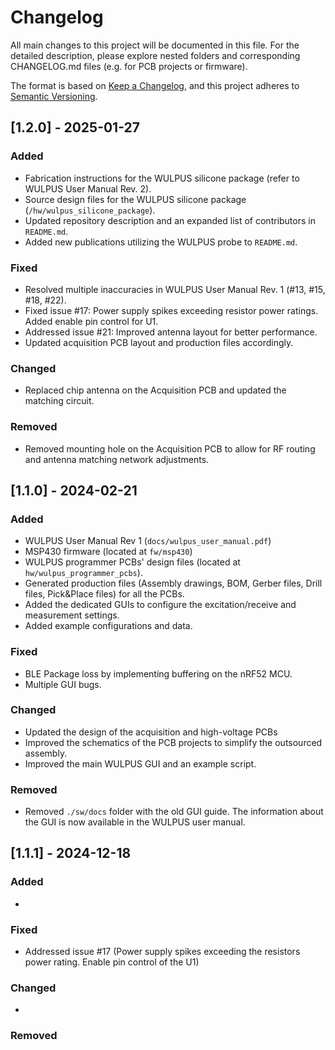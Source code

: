 # Changelog

All main changes to this project will be documented in this file.
For the detailed description, please explore nested folders and corresponding CHANGELOG.md files (e.g. for PCB projects or firmware). 

The format is based on [Keep a Changelog](https://keepachangelog.com/en/1.0.0/),
and this project adheres to [Semantic Versioning](https://semver.org/spec/v2.0.0.html).

## [1.2.0] - 2025-01-27

### Added

- Fabrication instructions for the WULPUS silicone package (refer to WULPUS User Manual Rev. 2).  
- Source design files for the WULPUS silicone package (`/hw/wulpus_silicone_package`).  
- Updated repository description and an expanded list of contributors in `README.md`.  
- Added new publications utilizing the WULPUS probe to `README.md`.

### Fixed

- Resolved multiple inaccuracies in WULPUS User Manual Rev. 1 (#13, #15, #18, #22).  
- Fixed issue #17: Power supply spikes exceeding resistor power ratings. Added enable pin control for U1.  
- Addressed issue #21: Improved antenna layout for better performance.  
- Updated acquisition PCB layout and production files accordingly.

### Changed

- Replaced chip antenna on the Acquisition PCB and updated the matching circuit.

### Removed
- Removed mounting hole on the Acquisition PCB to allow for RF routing and antenna matching network adjustments.  

## [1.1.0] - 2024-02-21

### Added

- WULPUS User Manual Rev 1 (`docs/wulpus_user_manual.pdf`)
- MSP430 firmware (located at `fw/msp430`)
- WULPUS programmer PCBs' design files (located at `hw/wulpus_programmer_pcbs`).
- Generated production files (Assembly drawings, BOM, Gerber files, Drill files, Pick&Place files) for all the PCBs.
- Added the dedicated GUIs to configure the excitation/receive and measurement settings.
- Added example configurations and data.

### Fixed

- BLE Package loss by implementing buffering on the nRF52 MCU.
- Multiple GUI bugs.

### Changed

- Updated the design of the acquisition and high-voltage PCBs
- Improved the schematics of the PCB projects to simplify the outsourced assembly.
- Improved the main WULPUS GUI and an example script.

### Removed

- Removed `./sw/docs` folder with the old GUI guide. The information about the GUI is now available in the WULPUS user manual.

## [1.1.1] - 2024-12-18

### Added

- 

### Fixed

- Addressed issue #17 (Power supply spikes exceeding the resistors power rating. Enable pin control of the U1)

### Changed

- 

### Removed

